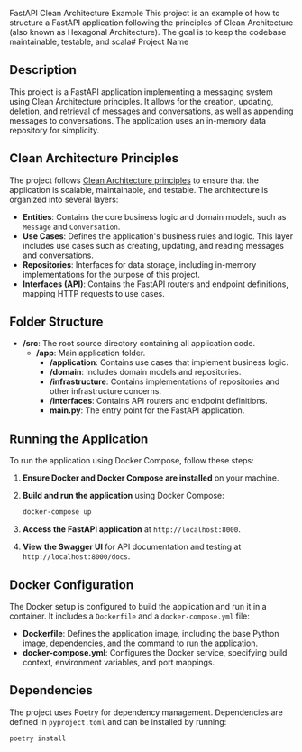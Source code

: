 FastAPI Clean Architecture Example
This project is an example of how to structure a FastAPI application following the principles of Clean Architecture (also known as Hexagonal Architecture). The goal is to keep the codebase maintainable, testable, and scala# Project Name

## Description

This project is a FastAPI application implementing a messaging system using Clean Architecture principles. It allows for the creation, updating, deletion, and retrieval of messages and conversations, as well as appending messages to conversations. The application uses an in-memory data repository for simplicity.

## Clean Architecture Principles

The project follows [Clean Architecture principles](https://blog.cleancoder.com/uncle-bob/2012/08/13/the-clean-architecture.html) to ensure that the application is scalable, maintainable, and testable. The architecture is organized into several layers:

- **Entities**: Contains the core business logic and domain models, such as `Message` and `Conversation`.
- **Use Cases**: Defines the application's business rules and logic. This layer includes use cases such as creating, updating, and reading messages and conversations.
- **Repositories**: Interfaces for data storage, including in-memory implementations for the purpose of this project.
- **Interfaces (API)**: Contains the FastAPI routers and endpoint definitions, mapping HTTP requests to use cases.

## Folder Structure

- **/src**: The root source directory containing all application code.
  - **/app**: Main application folder.
    - **/application**: Contains use cases that implement business logic.
    - **/domain**: Includes domain models and repositories.
    - **/infrastructure**: Contains implementations of repositories and other infrastructure concerns.
    - **/interfaces**: Contains API routers and endpoint definitions.
    - **main.py**: The entry point for the FastAPI application.

## Running the Application

To run the application using Docker Compose, follow these steps:

1. **Ensure Docker and Docker Compose are installed** on your machine.

2. **Build and run the application** using Docker Compose:

    ```sh
    docker-compose up
    ```

3. **Access the FastAPI application** at `http://localhost:8000`.

4. **View the Swagger UI** for API documentation and testing at `http://localhost:8000/docs`.

## Docker Configuration

The Docker setup is configured to build the application and run it in a container. It includes a `Dockerfile` and a `docker-compose.yml` file:

- **Dockerfile**: Defines the application image, including the base Python image, dependencies, and the command to run the application.
- **docker-compose.yml**: Configures the Docker service, specifying build context, environment variables, and port mappings.

## Dependencies

The project uses Poetry for dependency management. Dependencies are defined in `pyproject.toml` and can be installed by running:

```sh
poetry install
